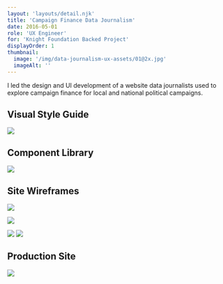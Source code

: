```yaml
---
layout: 'layouts/detail.njk'
title: 'Campaign Finance Data Journalism'
date: 2016-05-01
role: 'UX Engineer'
for: 'Knight Foundation Backed Project'
displayOrder: 1
thumbnail:
  image: '/img/data-journalism-ux-assets/01@2x.jpg'
  imageAlt: ''
---
```


I led the design and UI development of a website data journalists used to explore campaign finance for local and national political campaigns.

## Visual Style Guide

![](/img/data-journalism-ux-assets/09@2x.jpg)

## Component Library

![](/img/data-journalism-ux-assets/02@2x.jpg)

## Site Wireframes

![](/img/data-journalism-ux-assets/06@2x.jpg)

![](/img/data-journalism-ux-assets/07@2x.jpg)

![](/img/data-journalism-ux-assets/04@2x.jpg) ![](/img/data-journalism-ux-assets/03@2x.jpg)

## Production Site

![](/img/data-journalism-ux-assets/05@2x.jpg)
